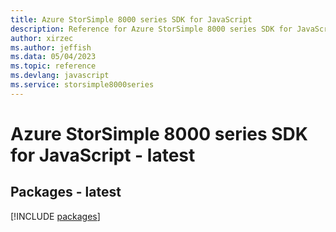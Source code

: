 ```yaml
---
title: Azure StorSimple 8000 series SDK for JavaScript
description: Reference for Azure StorSimple 8000 series SDK for JavaScript
author: xirzec
ms.author: jeffish
ms.data: 05/04/2023
ms.topic: reference
ms.devlang: javascript
ms.service: storsimple8000series
---
```

# Azure StorSimple 8000 series SDK for JavaScript - latest
## Packages - latest
[!INCLUDE [packages](storsimple-8000-series-index.md)]